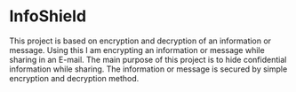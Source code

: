 # InfoShield
This project is based on encryption and decryption of an information or message. Using this I am encrypting an information or message while sharing in an E-mail. The main purpose of this project is to hide confidential information while sharing. The information or message is secured by simple encryption and decryption method.
